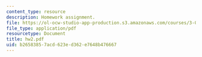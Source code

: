 ```yaml
---
content_type: resource
description: Homework assignment.
file: https://ol-ocw-studio-app-production.s3.amazonaws.com/courses/3-052-nanomechanics-of-materials-and-biomaterials-spring-2007/b26583857acd623ed362e7648b476667_hw2.pdf
file_type: application/pdf
resourcetype: Document
title: hw2.pdf
uid: b2658385-7acd-623e-d362-e7648b476667
---
```

